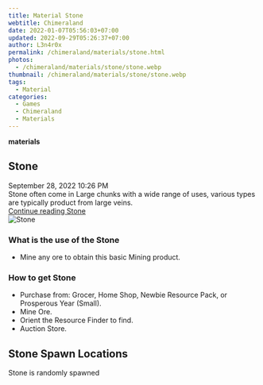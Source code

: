 ```yaml
---
title: Material Stone
webtitle: Chimeraland
date: 2022-01-07T05:56:03+07:00
updated: 2022-09-29T05:26:37+07:00
author: L3n4r0x
permalink: /chimeraland/materials/stone.html
photos:
  - /chimeraland/materials/stone/stone.webp
thumbnail: /chimeraland/materials/stone/stone.webp
tags:
  - Material
categories:
  - Games
  - Chimeraland
  - Materials
---
```


<section id="bootstrap-wrapper">
  <link
    rel="stylesheet"
    href="https://cdn.statically.io/gh/dimaslanjaka/Web-Manajemen/40ac3225/css/bootstrap-4.5-wrapper.css"
  />
  <div
    class="row g-0 border rounded overflow-hidden flex-md-row mb-4 shadow-sm position-relative"
  >
    <div class="col p-4 d-flex flex-column position-static">
      <strong class="d-inline-block mb-2 text-success">materials</strong>
      <h2 class="mb-0">Stone</h2>
      <div class="mb-1 text-muted">September 28, 2022 10:26 PM</div>
      <div class="mb-2 border p-1">
        Stone often come in Large chunks with a wide range of uses, various
        types are typically product from large veins.
      </div>
      <a href="/chimeraland/materials/stone.html" class="stretched-link d-none"
        >Continue reading Stone</a
      >
    </div>
    <div class="col-auto d-none d-lg-block">
      <img src="/chimeraland/materials/stone/stone.webp" alt="Stone" />
    </div>
  </div>
  <div class="row">
    <div class="col-lg-6 col-12 mb-2">
      <div class="card">
        <div class="card-body">
          <h3 class="card-title">What is the use of the Stone</h3>
          <div class="card-text">
            <ul>
              <li>Mine any ore to obtain this basic Mining product.</li>
            </ul>
          </div>
        </div>
      </div>
    </div>
    <div class="col-lg-6 col-12 mb-2">
      <div class="card">
        <div class="card-body">
          <h3 class="card-title">How to get Stone</h3>
          <div class="card-text">
            <ul>
              <li>
                Purchase from: Grocer, Home Shop, Newbie Resource Pack, or
                Prosperous Year (Small).
              </li>
              <li>Mine Ore.</li>
              <li>Orient the Resource Finder to find.</li>
              <li>Auction Store.</li>
            </ul>
          </div>
        </div>
      </div>
    </div>
    <div class="col-12 mb-2">
      <h2>Stone Spawn Locations</h2>
      <p>Stone is randomly spawned</p>
    </div>
  </div>
</section>